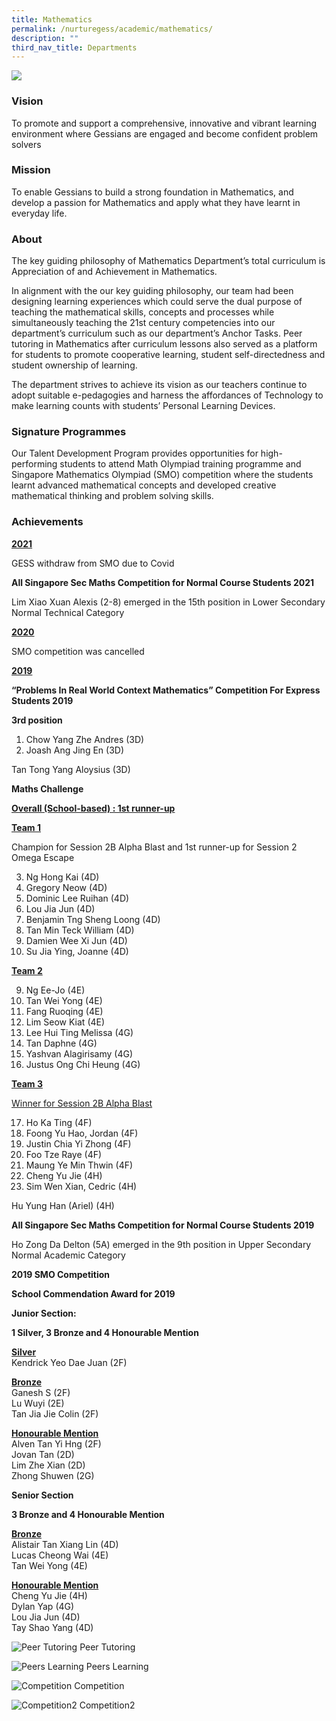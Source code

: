 ```yaml
---
title: Mathematics
permalink: /nurturegess/academic/mathematics/
description: ""
third_nav_title: Departments
---
```

![](/images/Math-11-scaled.jpeg)

### Vision

To promote and support a comprehensive, innovative and vibrant learning environment where Gessians are engaged and become confident problem solvers

### Mission

To enable Gessians to build a strong foundation in Mathematics, and develop a passion for Mathematics and apply what they have learnt in everyday life.

### About

The key guiding philosophy of Mathematics Department’s total curriculum is Appreciation of and Achievement in Mathematics.

In alignment with the our key guiding philosophy, our team had been designing learning experiences which could serve the dual purpose of teaching the mathematical skills, concepts and processes while simultaneously teaching the 21st century competencies into our department’s curriculum such as our department’s Anchor Tasks. Peer tutoring in Mathematics after curriculum lessons also served as a platform for students to promote cooperative learning, student self-directedness and student ownership of learning.

The department strives to achieve its vision as our teachers continue to adopt suitable e-pedagogies and harness the affordances of Technology to make learning counts with students’ Personal Learning Devices.

### Signature Programmes

Our Talent Development Program provides opportunities for high-performing students to attend Math Olympiad training programme and Singapore Mathematics Olympiad (SMO) competition where the students learnt advanced mathematical concepts and developed creative mathematical thinking and problem solving skills.

### Achievements

**<u>2021</u>**

GESS withdraw from SMO due to Covid

**All Singapore Sec Maths Competition for Normal Course Students 2021**

Lim Xiao Xuan Alexis (2-8) emerged in the 15th position in Lower Secondary Normal Technical Category

**<u>2020</u>**

SMO competition was cancelled

**<u>2019</u>**

**“Problems In Real World Context Mathematics” Competition For Express Students 2019**

**3rd position**

1.  Chow Yang Zhe Andres (3D)
2.  Joash Ang Jing En (3D)

Tan Tong Yang Aloysius (3D)

**Maths Challenge**

**<u>Overall (School-based) : 1st runner-up</u>**

**<u>Team 1</u>**

Champion for Session 2B Alpha Blast and 1st runner-up for Session 2 Omega Escape

3.  Ng Hong Kai (4D)
4.  Gregory Neow (4D)
5.  Dominic Lee Ruihan (4D)
6.  Lou Jia Jun (4D)
7.  Benjamin Tng Sheng Loong (4D)
8.  Tan Min Teck William (4D)
9.  Damien Wee Xi Jun (4D)
10.  Su Jia Ying, Joanne (4D)

**<u>Team 2</u>**

9.  Ng Ee-Jo (4E)
10.  Tan Wei Yong (4E)
11.  Fang Ruoqing (4E)
12.  Lim Seow Kiat (4E)
13.  Lee Hui Ting Melissa (4G)
14.  Tan Daphne (4G)
15.  Yashvan Alagirisamy (4G)
16.  Justus Ong Chi Heung (4G)

**<u>Team 3</u>**

<u>Winner for Session 2B Alpha Blast</u>

17.  Ho Ka Ting (4F)
18.  Foong Yu Hao, Jordan (4F)
19.  Justin Chia Yi Zhong (4F)
20.  Foo Tze Raye (4F)
21.  Maung Ye Min Thwin (4F)
22.  Cheng Yu Jie (4H)
23.  Sim Wen Xian, Cedric (4H)

Hu Yung Han (Ariel) (4H)

**All Singapore Sec Maths Competition for Normal Course Students 2019**

Ho Zong Da Delton (5A) emerged in the 9th position in Upper Secondary Normal Academic Category

**2019 SMO Competition**

**School Commendation Award for 2019**

**Junior Section:**

**1 Silver, 3 Bronze and 4 Honourable Mention**

**<u>Silver</u>**  
Kendrick Yeo Dae Juan (2F)

**<u>Bronze</u>**  
Ganesh S (2F)  
Lu Wuyi (2E)  
Tan Jia Jie Colin (2F)

**<u>Honourable Mention</u>**  
Alven Tan Yi Hng (2F)  
Jovan Tan (2D)  
Lim Zhe Xian (2D)  
Zhong Shuwen (2G)

**Senior Section**

**3 Bronze and 4 Honourable Mention**

**<u>Bronze</u>**  
Alistair Tan Xiang Lin (4D)  
Lucas Cheong Wai (4E)  
Tan Wei Yong (4E)

**<u>Honourable Mention</u>**  
Cheng Yu Jie (4H)  
Dylan Yap (4G)  
Lou Jia Jun (4D)  
Tay Shao Yang (4D)

![Peer Tutoring](/images/Peer-Tutoring-768x576.jpeg)
Peer Tutoring

![Peers Learning](/images/Peers-Learning.jpeg)
Peers Learning

![Competition](/images/Competition-768x573.jpeg)
Competition

![Competition2](/images/Competition2-768x575.jpeg)
Competition2
